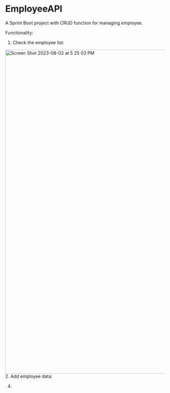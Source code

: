# EmployeeAPI
A Sprint Boot project with CRUD function for managing employee.

Functionality:
1. Check the employee list: 
<img width="1022" alt="Screen Shot 2023-08-02 at 5 25 03 PM" src="https://github.com/pingchernglin/EmployeeAPI/assets/73639823/068b4fc9-ca60-43a8-a28c-ff599bc82014">
2. Add employee data:

4. 
